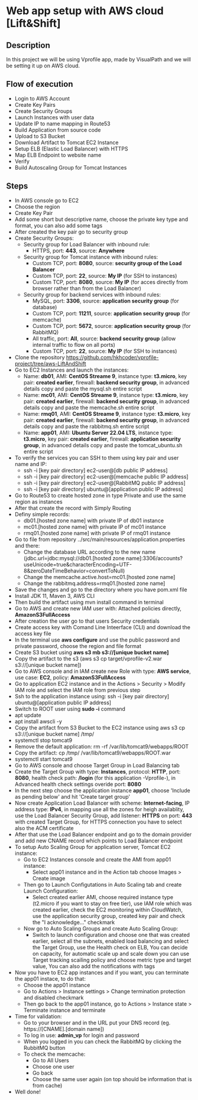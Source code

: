 # Web app setup with AWS cloud [Lift&Shift]

## Description
In this project we will be using Vprofile app, made by VisualPath and we will be setting it up on AWS cloud.

## Flow of execution
- Login to AWS Account
- Create Key Pairs
- Create Security Groups
- Launch Instances with user data
- Update IP to name mapping in Route53
- Build Application from source code
- Upload to S3 Bucket
- Download Artifact to Tomcat EC2 Instance
- Setup ELB (Elastic Load Balancer) with HTTPS
- Map ELB Endpoint to website name
- Verify
- Build Autoscaling Group for Tomcat Instances

## Steps
- In AWS console go to EC2
- Choose the region
- Create Key Pair
- Add some short but descriptive name, choose the private key type and format, you can also add some tags
- After created the key pair go to security group
- Create Security Groups:
  - Security group for Load Balancer with inbound rule:
    - HTTPS, port: **443**, source: **Anywhere**
  - Security group for Tomcat instance with inbound rules:
    - Custom TCP, port: **8080**, source: **security group of the Load Balancer**
    - Custom TCP, port: **22**, source: **My IP** (for SSH to instances)
    - Custom TCP, port: **8080**, source: **My IP** (for acces directly from browser rather than from the Load Balancer)
  - Security group for backend services with inbound rules:
    - MySQL, port: **3306**, source: **application security group** (for database)
    - Custom TCP, port: **11211**, source: **application security group** (for memcache)
    - Custom TCP, port: **5672**, source: **application security group** (for RabbitMQ)
    - All traffic, port: **All**, source: **backend security group** (allow internal traffic to flow on all ports)
    - Custom TCP, port: **22**, source: **My IP** (for SSH to instances)
- Clone the repository https://github.com/hkhcoder/vprofile-project/tree/aws-LiftAndShift
- Go to EC2 Instances and launch the instances:
  - Name: **db01**, AMI: **CentOS Streame 9**, instance type: **t3.micro**, key pair: **created earlier**, firewall: **backend security group**, in advanced details copy and paste the mysql.sh entire script
  - Name: **mc01**, AMI: **CentOS Streame 9**, instance type: **t3.micro**, key pair: **created earlier**, firewall: **backend security group**, in advanced details copy and paste the memcache.sh entire script
  - Name: **rmq01**, AMI: **CentOS Streame 9**, instance type: **t3.micro**, key pair: **created earlier**, firewall: **backend security group**, in advanced details copy and paste the rabbitmq.sh entire script
  - Name: **app01**, AMI: **Ubuntu Server 22.04 LTS**, instance type: **t3.micro**, key pair: **created earlier**, firewall: **application security group**, in advanced details copy and paste the tomcat_ubuntu.sh entire script
- To verify the services you can SSH to them using key pair and user name and IP:
  - ssh -i [key pair directory] ec2-user@[db public IP address]
  - ssh -i [key pair directory] ec2-user@[memcache public IP address]
  - ssh -i [key pair directory] ec2-user@[RabbitMQ public IP address]
  - ssh -i [key pair directory] ubuntu@[application public IP address]
- Go to Route53 to create hosted zone in type Private and use the same region as instances
- After that create the record with Simply Routing
- Definy simple records:
  - db01.[hosted zone name] with private IP of db01 instance
  - mc01.[hosted zone name] with private IP of mc01 instance
  - rmq01.[hosted zone name] with private IP of rmq01 instance
- Go to file from repository ../src/main/resources/application.properties and there:
  - Change the database URL according to the new name (jdbc.url=jdbc:mysql://db01.[hosted zone name]:3306/accounts?useUnicode=true&characterEncoding=UTF-8&zeroDateTimeBehavior=convertToNull)
  - Change the memcache.active.host=mc01.[hosted zone name]
  - Change the rabbitmq.address=rmq01.[hosted zone name]
- Save the changes and go to the directory where you have pom.xml file
- Install JDK 11, Maven 3, AWS CLI
- Then build the artifact using mvn install command in terminal
- Go to AWS and create new IAM user with: Attached policies directly, **AmazonS3FullAccess**
- After creation the user go to that users Security credentials
- Create access key with Comand Line Inteerface (CLI) and download the access key file
- In the terminal use **aws configure** and use the public password and private password, choose the region and file format
- Create S3 bucket using **aws s3 mb s3://[unique bucket name]**
- Copy the artifact to the s3 (aws s3 cp target/vprofile-v2.war s3://[unique bucket name])
- Go to AWS console and in IAM create new Role with type: **AWS service**, use case: **EC2**, policy: **AmazonS3FullAccess**
- Go to application EC2 instance and in the Actions > Security > Modify IAM role and select the IAM role from previous step
- Ssh to the application instance using: ssh -i [key pair directory] ubuntu@[application public IP address]
- Switch to ROOT user using **sudo -i** command
- apt update
- apt install awscli -y
- Copy the artifact from S3 Bucket to the EC2 instance using aws s3 cp s3://[unique bucket name] /tmp/
- systemctl stop tomcat9
- Remove the default application: rm -rf /var/lib/tomcat9/webapps/ROOT
- Copy the artifact: cp /tmp/ /var/lib/tomcat9/webapps/ROOT.war
- systemctl start tomcat9
- Go to AWS console and choose Target Group in Load Balancing tab
- Create the Target Group with type: **Instances**, protocol: **HTTP**, port: **8080**, health check path: **/login** (for this application -Vprofile-), in Advanced health check settings overide port: **8080**
- In the next step choose the application instance **app01**, choose 'Include as pending below' and hit 'Create target group'
- Now create Application Load Balancer with scheme: **Internet-facing**, IP address type: **IPv4**, in mapping use all the zones for heigh availablity, use the Load Balancer Security Group, add listener: **HTTPS** on port: **443** with created Target Group, for HTTPS connection you have to select also the ACM certificate
- After that use the Load Balancer endpoint and go to the domain provider and add new CNAME record which points to Load Balancer endpoint
- To setup Auto Scaling Group for application server, Tomcat EC2 instance:
  - Go to EC2 Instances console and create the AMI from app01 instance:
    - Select app01 instance and in the Action tab choose Images > Create image
  - Then go to Launch Configutations in Auto Scaling tab and create Launch Configuration:
    - Select created earlier AMI, choose required instance type (t2.micro if you want to stay on free tier), use IAM role which was created earlier, check the EC2 monitoring within CloudWatch, use the application security group, created key pair and check the "I acknowledge..." checkmark
  - Now go to Auto Scaling Groups and create Auto Scaling Group:
    - Switch to launch configuration and choose one that was created earlier, select all the subnets, enabled load balancing and select the Target Group, use the Health check on ELB, You can decide on capacity, for automatic scale up and scale down you can use Target tracking scailing policy and choose metric type and target value, You can also add the notifications with tags
- Now you have to EC2 app instances and if you want, you can terminate the app01 instace, to do that:
  - Choose the app01 instance
  - Go to Actions > Instance settings > Change termination protection and disabled checkmark
  - Then go back to the app01 instance, go to Actions > Instance state > Terminate instance and terminate
- Time for validation:
  - Go to your browser and in the URL put your DNS record (eg. https://[CNAME].[domain name])
  - To log in use: **admin_vp** for login and password
  - When you logged in you can check the RabbitMQ by clicking the RubbitMQ button
  - To check the memcache:
    - Go to All Users
    - Choose one user
    - Go back
    - Choose the same user again (on top should be information that is from cache)
- Well done!
